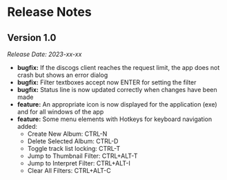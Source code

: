 # Release Notes

## Version 1.0 
*Release Date: 2023-xx-xx*

* **bugfix:** If the discogs client reaches the request limit, the app does not crash but 
shows an error dialog
* **bugfix:** Filter textboxes accept now ENTER for setting the filter
* **bugfix:** Status line is now updated correctly when changes have been made
* **feature:** An appropriate icon is now displayed for the application (exe) and for all windows of the app
* **feature:** Some menu elements with Hotkeys for keyboard navigation added:
  * Create New Album: CTRL-N
  * Delete Selected Album: CTRL-D
  * Toggle track list locking: CTRL-T
  * Jump to Thumbnail Filter: CTRL+ALT-T
  * Jump to Interpret Filter: CTRL+ALT-I
  * Clear All Filters: CTRL+ALT-C

 